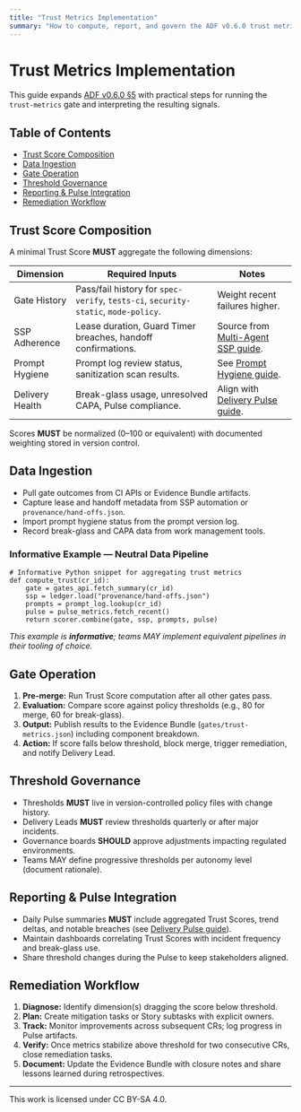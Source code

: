 ```yaml
---
title: "Trust Metrics Implementation"
summary: "How to compute, report, and govern the ADF v0.6.0 trust metrics gate, including data sources and remediation loops."
---
```


# Trust Metrics Implementation

This guide expands [ADF v0.6.0 §5](../specs/adf-spec-v0.6.0.md#5-trust-metrics-and-kill-switch) with practical steps for running the `trust-metrics` gate and interpreting the resulting signals.

## Table of Contents
- [Trust Score Composition](#trust-score-composition)
- [Data Ingestion](#data-ingestion)
- [Gate Operation](#gate-operation)
- [Threshold Governance](#threshold-governance)
- [Reporting & Pulse Integration](#reporting--pulse-integration)
- [Remediation Workflow](#remediation-workflow)

## Trust Score Composition

A minimal Trust Score **MUST** aggregate the following dimensions:

| Dimension | Required Inputs | Notes |
| --- | --- | --- |
| Gate History | Pass/fail history for `spec-verify`, `tests-ci`, `security-static`, `mode-policy`. | Weight recent failures higher. |
| SSP Adherence | Lease duration, Guard Timer breaches, handoff confirmations. | Source from [Multi-Agent SSP guide](multi-agent-patterns.md). |
| Prompt Hygiene | Prompt log review status, sanitization scan results. | See [Prompt Hygiene guide](prompt-hygiene.md). |
| Delivery Health | Break-glass usage, unresolved CAPA, Pulse compliance. | Align with [Delivery Pulse guide](delivery-pulse.md). |

Scores **MUST** be normalized (0–100 or equivalent) with documented weighting stored in version control.

## Data Ingestion

- Pull gate outcomes from CI APIs or Evidence Bundle artifacts.
- Capture lease and handoff metadata from SSP automation or `provenance/hand-offs.json`.
- Import prompt hygiene status from the prompt version log.
- Record break-glass and CAPA data from work management tools.

### Informative Example — Neutral Data Pipeline

```
# Informative Python snippet for aggregating trust metrics
def compute_trust(cr_id):
    gate = gates_api.fetch_summary(cr_id)
    ssp = ledger.load("provenance/hand-offs.json")
    prompts = prompt_log.lookup(cr_id)
    pulse = pulse_metrics.fetch_recent()
    return scorer.combine(gate, ssp, prompts, pulse)
```

_This example is **informative**; teams MAY implement equivalent pipelines in their tooling of choice._

## Gate Operation

1. **Pre-merge:** Run Trust Score computation after all other gates pass.
2. **Evaluation:** Compare score against policy thresholds (e.g., 80 for merge, 60 for break-glass).
3. **Output:** Publish results to the Evidence Bundle (`gates/trust-metrics.json`) including component breakdown.
4. **Action:** If score falls below threshold, block merge, trigger remediation, and notify Delivery Lead.

## Threshold Governance

- Thresholds **MUST** live in version-controlled policy files with change history.
- Delivery Leads **MUST** review thresholds quarterly or after major incidents.
- Governance boards **SHOULD** approve adjustments impacting regulated environments.
- Teams MAY define progressive thresholds per autonomy level (document rationale).

## Reporting & Pulse Integration

- Daily Pulse summaries **MUST** include aggregated Trust Scores, trend deltas, and notable breaches (see [Delivery Pulse guide](delivery-pulse.md)).
- Maintain dashboards correlating Trust Scores with incident frequency and break-glass use.
- Share threshold changes during the Pulse to keep stakeholders aligned.

## Remediation Workflow

1. **Diagnose:** Identify dimension(s) dragging the score below threshold.
2. **Plan:** Create mitigation tasks or Story subtasks with explicit owners.
3. **Track:** Monitor improvements across subsequent CRs; log progress in Pulse artifacts.
4. **Verify:** Once metrics stabilize above threshold for two consecutive CRs, close remediation tasks.
5. **Document:** Update the Evidence Bundle with closure notes and share lessons learned during retrospectives.

---

This work is licensed under CC BY-SA 4.0.
